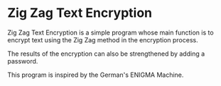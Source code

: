 # Zig Zag Text Encryption

Zig Zag Text Encryption is a simple program whose main function is to encrypt text using the Zig Zag method in the encryption process.

The results of the encryption can also be strengthened by adding a password.

This program is inspired by the German's ENIGMA Machine.

